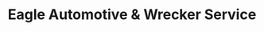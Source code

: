 ---
title: "Eagle Automotive & Wrecker Service"
url: /statesboro/eagle-automotive-and-wrecker-service/
shop: car repair
---